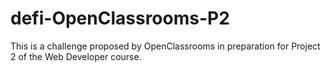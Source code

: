 # defi-OpenClassrooms-P2
This is a challenge proposed by OpenClassrooms in preparation for Project 2 of the Web Developer course.
